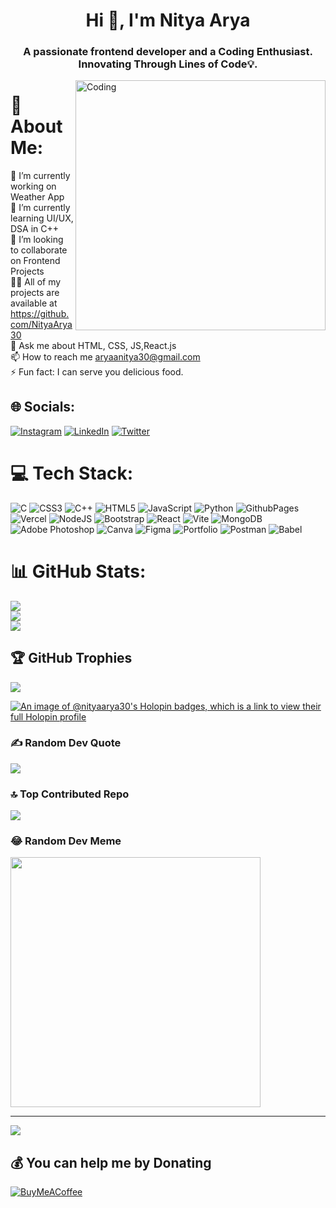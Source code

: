 <h1 align="center">Hi 👋, I'm Nitya Arya</h1>
<h3 align="center">A passionate frontend developer and a Coding Enthusiast. Innovating Through Lines of Code💡.</h3>
<img align="right" alt="Coding" width="400" src="https://media.tenor.com/rePDfDWO3XoAAAAd/hacking.gif">


# 💫 About Me:
🔭 I’m currently working on Weather App<br>🌱 I’m currently learning UI/UX, DSA in C++<br>👯 I’m looking to collaborate on Frontend Projects<br>👨‍💻 All of my projects are available at https://github.com/NityaArya30<br>💬 Ask me about HTML, CSS, JS,React.js<br>📫 How to reach me aryaanitya30@gmail.com<br>⚡ Fun fact: I can serve you delicious food.


## 🌐 Socials:
[![Instagram](https://img.shields.io/badge/Instagram-%23E4405F.svg?logo=Instagram&logoColor=white)](https://instagram.com/arya_nityaa) [![LinkedIn](https://img.shields.io/badge/LinkedIn-%230077B5.svg?logo=linkedin&logoColor=white)](https://linkedin.com/in/nitya-arya-85181b258) [![Twitter](https://img.shields.io/badge/Twitter-%231DA1F2.svg?logo=Twitter&logoColor=white)](https://twitter.com/arya_nityaa) 

# 💻 Tech Stack:
![C](https://img.shields.io/badge/c-%2300599C.svg?style=flat&logo=c&logoColor=white) ![CSS3](https://img.shields.io/badge/css3-%231572B6.svg?style=flat&logo=css3&logoColor=white) ![C++](https://img.shields.io/badge/c++-%2300599C.svg?style=flat&logo=c%2B%2B&logoColor=white) ![HTML5](https://img.shields.io/badge/html5-%23E34F26.svg?style=flat&logo=html5&logoColor=white) ![JavaScript](https://img.shields.io/badge/javascript-%23323330.svg?style=flat&logo=javascript&logoColor=%23F7DF1E) ![Python](https://img.shields.io/badge/python-3670A0?style=flat&logo=python&logoColor=ffdd54) ![GithubPages](https://img.shields.io/badge/github%20pages-121013?style=flat&logo=github&logoColor=white) ![Vercel](https://img.shields.io/badge/vercel-%23000000.svg?style=flat&logo=vercel&logoColor=white) ![NodeJS](https://img.shields.io/badge/node.js-6DA55F?style=flat&logo=node.js&logoColor=white) ![Bootstrap](https://img.shields.io/badge/bootstrap-%238511FA.svg?style=flat&logo=bootstrap&logoColor=white) ![React](https://img.shields.io/badge/react-%2320232a.svg?style=flat&logo=react&logoColor=%2361DAFB) ![Vite](https://img.shields.io/badge/vite-%23646CFF.svg?style=flat&logo=vite&logoColor=white) ![MongoDB](https://img.shields.io/badge/MongoDB-%234ea94b.svg?style=flat&logo=mongodb&logoColor=white) ![Adobe Photoshop](https://img.shields.io/badge/adobe%20photoshop-%2331A8FF.svg?style=flat&logo=adobe%20photoshop&logoColor=white) ![Canva](https://img.shields.io/badge/Canva-%2300C4CC.svg?style=flat&logo=Canva&logoColor=white) ![Figma](https://img.shields.io/badge/figma-%23F24E1E.svg?style=flat&logo=figma&logoColor=white) ![Portfolio](https://img.shields.io/badge/Portfolio-%23000000.svg?style=flat&logo=firefox&logoColor=#FF7139) ![Postman](https://img.shields.io/badge/Postman-FF6C37?style=flat&logo=postman&logoColor=white) ![Babel](https://img.shields.io/badge/Babel-F9DC3e?style=flat&logo=babel&logoColor=black)
# 📊 GitHub Stats:
![](https://github-readme-stats.vercel.app/api?username=NityaArya30&theme=midnight-purple&hide_border=false&include_all_commits=true&count_private=true)<br/>
![](https://github-readme-streak-stats.herokuapp.com/?user=NityaArya30&theme=midnight-purple&hide_border=false)<br/>
![](https://github-readme-stats.vercel.app/api/top-langs/?username=NityaArya30&theme=midnight-purple&hide_border=false&include_all_commits=true&count_private=true&layout=compact)

## 🏆 GitHub Trophies
![](https://github-profile-trophy.vercel.app/?username=NityaArya30&theme=radical&no-frame=false&no-bg=false&margin-w=4)

[![An image of @nityaarya30's Holopin badges, which is a link to view their full Holopin profile](https://holopin.me/nityaarya30)](https://holopin.io/@nityaarya30)

### ✍️ Random Dev Quote
![](https://quotes-github-readme.vercel.app/api?type=horizontal&theme=radical)

### 🔝 Top Contributed Repo
![](https://github-contributor-stats.vercel.app/api?username=NityaArya30&limit=5&theme=dark&combine_all_yearly_contributions=true)

### 😂 Random Dev Meme
<img src='https://randommeme-five.vercel.app/' style="height: 400px;"/>

---
[![](https://visitcount.itsvg.in/api?id=NityaArya30&icon=5&color=0)](https://visitcount.itsvg.in)

  ## 💰 You can help me by Donating
  [![BuyMeACoffee](https://img.shields.io/badge/Buy%20Me%20a%20Coffee-ffdd00?style=for-the-badge&logo=buy-me-a-coffee&logoColor=black)](https://buymeacoffee.com/nityaarya) 

  
<!-- Proudly created with GPRM ( https://gprm.itsvg.in ) -->
